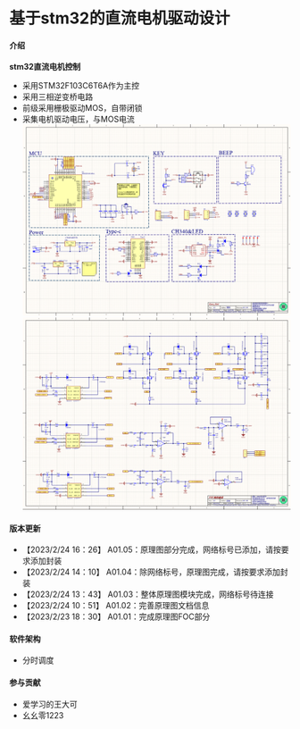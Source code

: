 # 基于stm32的直流电机驱动设计

#### 介绍
**stm32直流电机控制**
* 采用STM32F103C6T6A作为主控
* 采用三相逆变桥电路
* 前级采用栅极驱动MOS，自带闭锁
* 采集电机驱动电压，与MOS电流
![image](/4.Imgs/SCH1.png)
![image](/4.Imgs/SCH2.png)

#### 版本更新
* 【2023/2/24 16：26】 A01.05：原理图部分完成，网络标号已添加，请按要求添加封装
* 【2023/2/24 14：10】 A01.04：除网络标号，原理图完成，请按要求添加封装
* 【2023/2/24 13：43】 A01.03：整体原理图模块完成，网络标号待连接
* 【2023/2/24 10：51】 A01.02：完善原理图文档信息
* 【2023/2/23 18：30】 A01.01：完成原理图FOC部分

#### 软件架构
* 分时调度



#### 参与贡献
* 爱学习的王大可
* 幺幺零1223


